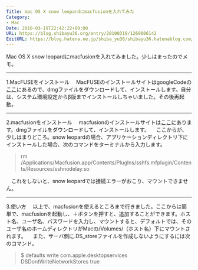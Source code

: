 ```yaml
---
Title: mac OS X snow leopardにmacfusionを入れてみた
Category:
- Mac
Date: 2010-03-19T22:42:22+09:00
URL: https://blog.shibayu36.org/entry/20100319/1269006142
EditURL: https://blog.hatena.ne.jp/shiba_yu36/shibayu36.hatenablog.com/atom/entry/12704591929888039258
---
```



Mac OS X snow leopardにmacfusionを入れてみました。少しはまったのでメモ。

<hr width="100%" size="2" />1.MacFUSEをインストール
　MacFUSEのインストールサイトはgoogleCodeの<a href="http://code.google.com/p/macfuse/" target="_blank">ここ</a>にあるので、dmgファイルをダウンロードして、インストールします。自分は、システム環境設定からβ版までインストールしちゃいました。その後再起動。

<hr width="100%" size="2" />2.macfusionをインストール
　macfusionのインストールサイトは<a href="http://www.macfusionapp.org/" target="_blank">ここ</a>にあります。dmgファイルをダウンロードして、インストールします。
　ここからが、少しはまりどころ。snow leopardの場合、アプリケーションディレクトリ下にインストールした場合、次のコマンドをターミナルから入力します。
<span class="keyword"><blockquote>rm /Applications/Macfusion.app/Contents/PlugIns/sshfs.mfplugin/Contents/Resources/sshnodelay.so</blockquote>　これをしないと、snow leopardでは接続エラーがおこり、マウントできません。


</span><hr width="100%" size="2" />3.使い方
　以上で、macfusionを使えるところまで行きました。ここからは簡単で、macfusionを起動し、＋ボタンを押すと、追加することができます。ホスト名、ユーザ名、パスワードを入力し、マウントすると、デフォルトでは、そのユーザ名のホームディレクトリがMacの/Volumes/（ホスト名）下にマウントされます。
　また、サーバ側に.DS_storeファイルを作成しないようにするには次のコマンド。
<blockquote>$ defaults write com.apple.desktopservices DSDontWriteNetworkStores true</blockquote><span class="keyword"></span>

